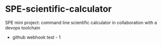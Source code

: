 # SPE-scientific-calculator
SPE mini project: command line scientific calculator in collaboration with a devops toolchain

* github webhook test - 1
